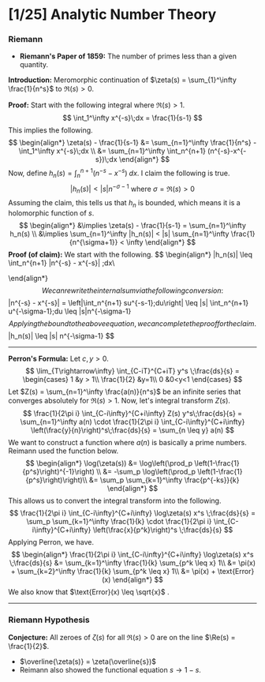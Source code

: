 # [1/25] Analytic Number Theory

### Riemann

- **Riemann's Paper of 1859:** The number of primes less than a given quantity.

**Introduction:** Meromorphic continuation of $\zeta(s) = \sum_{1}^\infty \frac{1}{n^s}$ to $\Re(s) > 0$. 

**Proof:** Start with the following integral where $\Re(s) > 1$.  
$$
\int_1^\infty x^{-s}\;dx = \frac{1}{s-1}
$$
This implies the following.
$$
\begin{align*}
	\zeta(s) - \frac{1}{s-1} &= \sum_{n=1}^\infty \frac{1}{n^s} - \int_1^\infty x^{-s}\;dx \\
	&= \sum_{n=1}^\infty \int_n^{n+1}  (n^{-s}-x^{-s})\;dx
\end{align*}
$$
Now, define $h_n(s) = \int_n^{n+1} (n^{-s}-x^{-s})\;dx$​. I claim the following is true.
$$
|h_n(s)| < |s| n^{-\sigma-1} \text{ where } \sigma = \Re(s) > 0
$$
Assuming the claim, this tells us that $h_n$ is bounded, which means it is a holomorphic function of $s$. 
$$
\begin{align*}
&\implies \zeta(s) - \frac{1}{s-1} = \sum_{n=1}^\infty h_n(s) \\
&\implies \sum_{n=1}^\infty |h_n(s)| < |s| \sum_{n=1}^\infty \frac{1}{n^{\sigma+1}} < \infty
\end{align*}
$$
**Proof (of claim):** We start with the following.
$$
\begin{align*}
	|h_n(s)| \leq \int_n^{n+1} |n^{-s} - x^{-s}| \;dx\\
	
\end{align*}
$$
We can rewrite the internal sum via the following conversion: 
$$
|n^{-s} - x^{-s}| = \left|\int_n^{n+1} su^{-s-1}\;du\right| \leq |s| \int_n^{n+1} u^{-\sigma-1}\;du \leq |s|n^{-\sigma-1}
$$
 Applying the bound to the above equation, we can complete the proof for the claim.
$$
|h_n(s)| \leq |s| n^{-\sigma-1}
$$

****

**Perron's Formula:** Let $c,y > 0$. 
$$
\lim_{T\rightarrow\infty} \int_{C-iT}^{C+iT} y^s \;\frac{ds}{s} = \begin{cases}
	1 &y > 1\\
	\frac{1}{2} &y=1\\
	0 &0<y<1
\end{cases}
$$
Let $Z(s) = \sum_{n=1}^\infty \frac{a(n)}{n^s}$ be an infinite series that converges absolutely for $\Re(s) > 1$. Now, let's integral transform $Z(s)$. 
$$
\frac{1}{2\pi i} \int_{C-i\infty}^{C+i\infty} Z(s) y^s\;\frac{ds}{s} = \sum_{n=1}^\infty a(n) \cdot \frac{1}{2\pi i} \int_{C-i\infty}^{C+i\infty} \left(\frac{y}{n}\right)^s\;\frac{ds}{s} = \sum_{n \leq y} a(n)
$$
 We want to construct a function where $a(n)$ is basically a prime numbers. Reimann used the function below.
$$
\begin{align*}
\log(\zeta(s)) &= \log\left(\prod_p \left(1-\frac{1}{p^s}\right)^{-1}\right) \\
&= -\sum_p \log\left(\prod_p \left(1-\frac{1}{p^s}\right)\right)\\
&= \sum_p \sum_{k=1}^\infty \frac{p^{-ks}}{k}
\end{align*}
$$
This allows us to convert the integral transform into the following.
$$
\frac{1}{2\pi i} \int_{C-i\infty}^{C+i\infty} \log\zeta(s) x^s \;\frac{ds}{s} = \sum_p \sum_{k=1}^\infty \frac{1}{k} \cdot \frac{1}{2\pi i} \int_{C-i\infty}^{C+i\infty} \left(\frac{x}{p^k}\right)^s \;\frac{ds}{s}
$$
Applying Perron, we have.
$$
\begin{align*}
\frac{1}{2\pi i} \int_{C-i\infty}^{C+i\infty} \log\zeta(s) x^s \;\frac{ds}{s} &= \sum_{k=1}^\infty \frac{1}{k} \sum_{p^k \leq x} 1\\
&= \pi(x) + \sum_{k=2}^\infty \frac{1}{k} \sum_{p^k \leq x} 1\\
&= \pi(x) + \text{Error}(x) 
\end{align*}
$$
We also know that $\text{Error}(x) \leq \sqrt{x}$ . 

---

### Riemann Hypothesis 

**Conjecture:** All zeroes of $\zeta(s)$ for all $\Re(s) > 0$ are on the line $\Re(s) = \frac{1}{2}$​. 

- $\overline{\zeta(s)} = \zeta(\overline{s})$ 
- Reimann also showed the functional equation $s \rightarrow 1-s$. 
